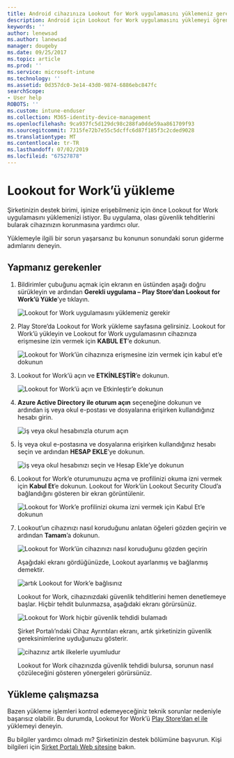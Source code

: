 ```yaml
---
title: Android cihazınıza Lookout for Work uygulamasını yüklemeniz gerekiyor | Microsoft Docs
description: Android için Lookout for Work uygulamasını yüklemeyi öğrenin.
keywords: ''
author: lenewsad
ms.author: lanewsad
manager: dougeby
ms.date: 09/25/2017
ms.topic: article
ms.prod: ''
ms.service: microsoft-intune
ms.technology: ''
ms.assetid: 0d357dc0-3e14-43d0-9874-6886ebc847fc
searchScope:
- User help
ROBOTS: ''
ms.custom: intune-enduser
ms.collection: M365-identity-device-management
ms.openlocfilehash: 9ca937fc5d129dc98c288fa0dde59aa861709f93
ms.sourcegitcommit: 7315fe72b7e55c5dcffc6d87f185f3c2cded9028
ms.translationtype: MT
ms.contentlocale: tr-TR
ms.lasthandoff: 07/02/2019
ms.locfileid: "67527878"
---
```

# <a name="install-lookout-for-work"></a>Lookout for Work’ü yükleme

Şirketinizin destek birimi, işinize erişebilmeniz için önce Lookout for Work uygulamasını yüklemenizi istiyor. Bu uygulama, olası güvenlik tehditlerini bularak cihazınızın korunmasına yardımcı olur.

Yüklemeyle ilgili bir sorun yaşarsanız bu konunun sonundaki sorun giderme adımlarını deneyin.

## <a name="what-you-need-to-do"></a>Yapmanız gerekenler

1. Bildirimler çubuğunu açmak için ekranın en üstünden aşağı doğru sürükleyin ve ardından **Gerekli uygulama – Play Store’dan Lookout for Work’ü Yükle**’ye tıklayın.

   ![Lookout for Work uygulamasını yüklemeniz gerekir](./media/lookout-required-app-install-android.png)

2. Play Store’da Lookout for Work yükleme sayfasına gelirsiniz. Lookout for Work’ü yükleyin ve Lookout for Work uygulamasının cihazınıza erişmesine izin vermek için **KABUL ET**’e dokunun.

   ![Lookout for Work’ün cihazınıza erişmesine izin vermek için kabul et’e dokunun](./media/lookout-accept-store-permissions-android.png)

3. Lookout for Work’ü açın ve **ETKİNLEŞTİR**’e dokunun.

   ![Lookout for Work’ü açın ve Etkinleştir’e dokunun](./media/lookout-activate-button-android.png)

4. **Azure Active Directory ile oturum açın** seçeneğine dokunun ve ardından iş veya okul e-postası ve dosyalarına erişirken kullandığınız hesabı girin.

   ![iş veya okul hesabınızla oturum açın](./media/lookout-sign-in-azure-android.png)

5. İş veya okul e-postasına ve dosyalarına erişirken kullandığınız hesabı seçin ve ardından **HESAP EKLE**’ye dokunun.

   ![iş veya okul hesabınızı seçin ve Hesap Ekle’ye dokunun](./media/lookout-pick-account-android.png)

6. Lookout for Work’e oturumunuzu açma ve profilinizi okuma izni vermek için **Kabul Et**’e dokunun. Lookout for Work’ün Lookout Security Cloud’a bağlandığını gösteren bir ekran görüntülenir.

   ![Lookout for Work’e profilinizi okuma izni vermek için Kabul Et’e dokunun](./media/lookout-needs-permission-to-view-profile-android.png)

7. Lookout’un cihazınızı nasıl koruduğunu anlatan öğeleri gözden geçirin ve ardından **Tamam**’a dokunun.

   ![Lookout for Work’ün cihazınızı nasıl koruduğunu gözden geçirin](./media/lookout-how-it-protects-your-device-android.png)

   Aşağıdaki ekranı gördüğünüzde, Lookout ayarlanmış ve bağlanmış demektir.

   ![artık Lookout for Work’e bağlısınız](./media/lookout-you-are-now-connected-android.png)

   Lookout for Work, cihazınızdaki güvenlik tehditlerini hemen denetlemeye başlar. Hiçbir tehdit bulunmazsa, aşağıdaki ekranı görürsünüz.

   ![Lookout for Work hiçbir güvenlik tehdidi bulamadı](./media/lookout-scan-no-threats-found-android.png)

   Şirket Portalı’ndaki Cihaz Ayrıntıları ekranı, artık şirketinizin güvenlik gereksinimlerine uyduğunuzu gösterir.

    ![cihazınız artık ilkelerle uyumludur](./media/mtd-device-now-compliant-android.png)

   Lookout for Work cihazınızda güvenlik tehdidi bulursa, sorunun nasıl çözüleceğini gösteren yönergeleri görürsünüz.

## <a name="if-the-installation-doesnt-work"></a>Yükleme çalışmazsa

Bazen yükleme işlemleri kontrol edemeyeceğiniz teknik sorunlar nedeniyle başarısız olabilir. Bu durumda, Lookout for Work’ü [Play Store’dan el ile](https://play.google.com/store/apps/details?id=com.lookout.enterprise) yüklemeyi deneyin.


Bu bilgiler yardımcı olmadı mı? Şirketinizin destek bölümüne başvurun. Kişi bilgileri için [Şirket Portalı Web sitesine](https://go.microsoft.com/fwlink/?linkid=2010980) bakın.

